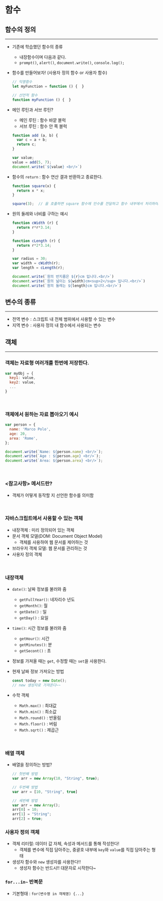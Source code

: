 # 함수

## 함수의 정의
---

- 기존에 학습했던 함수의 종류
  - 내장함수이며 다음과 같다.
  - `prompt()`, `alert()`, `document.write()`, `console.log();`

- 함수를 만들어보자! (사용자 정의 함수 or 사용자 함수)
  ```javascript
  // 익명함수
  let myFunction = function () {  }

  // 선언적 함수
  function myFunction () {  }
  ```

- 메인 루틴과 서브 루틴?
  - 메인 루틴 : 함수 바깥 블럭
  - 서브 루틴 : 함수 안 쪽 블럭
  ```javascript
  function add (a, b) {
    var c = a + b;
    return c;
  }

  var value;
  value = add(5, 7);
  document.write(`${value} <br/>`)
  ```

- 함수의 `return` : 함수 연산 결과 반환하고 종료한다.
  ```javascript
  function square(x) {
    return x * x;
  }

  square(3);  // 을 호출하면 square 함수에 인수를 전달하고 함수 내부에서 처리하여 return을 통해 square(3)에 반환값을 돌려준다
  ```

- 원의 둘레와 너비를 구하는 예시
  ```javascript
  function cWidth (r) {
    return r*r*3.14;
  }

  function cLength (r) {
    return r*2*3.14;
  }

  var radius = 30;
  var width = cWidth(r);
  var length = cLength(r);

  document.write(`원의 반지름은 ${r}cm 입니다.<br/>`)
  document.write(`원의 넓이는 ${width}cm<sup>2</sup> 입니다.<br/>`)
  document.write(`원의 둘레는 ${length}cm 입니다.<br/>`)
  ```

## 변수의 종류
---
- 전역 변수 : 스크립트 내 전체 범위에서 사용할 수 있는 변수
- 지역 변수 : 사용자 정의 내 함수에서 사용되는 변수

## 객체
---
### 객체는 자료형 여러개를 한번에 저장한다.
  ```javascript
  var myObj = {
    key1: value,
    key2: value,
    ...
  }
  ```
<br>

### 객체에서 원하는 자료 뽑아오기 예시
  ```javascript
  var person = {
    name: 'Marco Polo',
    age: 20,
    area: 'Rome',
  };

  document.write(`Name: ${person.name} <br/>`);
  document.write(`Age : ${person.age} <br/>`);
  document.write(`Area: ${person.area} <br/>`);
  ```
<br>

### &lt;참고사항&gt; 메서드란?
  - 객체가 어떻게 동작할 지 선언한 함수를 의미함

<br>

### 자바스크립트에서 사용할 수 있는 객체
  - 내장객체 : 미리 정의되어 있는 객체
  - 문서 객체 모델(DOM: Document Object Model)
    - 객체를 사용하여 웹 문서를 제어하는 것
  - 브라우저 객체 모델: 웹 문서를 관리하는 것
  - 사용자 정의 객체

<br>

### 내장객체
- `date()`: 날짜 정보를 불러와 줌
  - `getFullYear()`: 네자리수 년도
  - `getMonth()`: 월
  - `getDate()` : 일
  - `getDay()` : 요일

- `time()`: 시간 정보를 불러와 줌
  - `getHour()`: 시간
  - `getMinutes()`: 분
  - `getSecont()` : 초

- 정보를 가져올 때는 `get`, 수정할 때는 `set`을 사용한다.
- 현재 날짜 정보 가져오는 방법
  ```javascript
  const today = new Date();
  // new 생성자로 가져온다~~
  ```
- 수학 객체
  - `Math.max()` : 최대값
  - `Math.min()` : 최소값
  - `Math.round()` : 반올림
  - `Math.floor()` : 버림
  - `Math.sqrt()` : 제곱근

<br>

### 배열 객체
- 배열을 정의하는 방법?
  ```javascript
  // 첫번째 방법
  var arr = new Array(10, "String", true);

  // 두번째 방법
  var arr = [10, "String", true]

  // 세번째 방법
  var arr = new Array();
  arr[0] = 10;
  arr[1] = "String";
  arr[2] = true;
  ```

### 사용자 정의 객체
- 객체 리터럴: 데이터 값 자체, 속성과 메서드를 통해 작성한다!
  - 객체를 변수에 직접 담아주는, 중괄호 내부에 `key`와 `value`를 직접 담아주는 형태
- 생성자 함수와 `new` 생성자를 사용한다!!
  - 생성자 함수는 반드시!! 대문자로 시작한다~

### `for...in~` 반복문
- 기본형태 : `for(변수명 in 객체명) {...}`